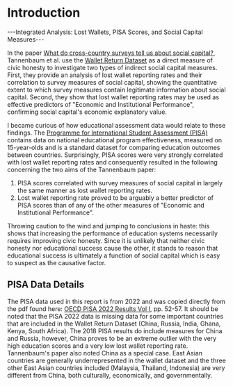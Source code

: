 # Introduction

---Integrated Analysis: Lost Wallets, PISA Scores, and Social Capital Measures---

In the paper [What do cross-country surveys tell us about social capital?](https://davetannenbaum.github.io/documents/TannenbaumCohnZundMarechal2025.pdf), Tannenbaum et al. use the [Wallet Return Dataset](https://dataverse.harvard.edu/dataset.xhtml?persistentId=doi:10.7910/DVN/YKBODN) as a direct measure of civic honesty to investigate two types of indirect social capital measures. First, they provide an analysis of lost wallet reporting rates and their correlation to survey measures of social capital, showing the quantitative extent to which survey measures contain legitimate information about social capital. Second, they show that lost wallet reporting rates may be used as effective predictors of "Economic and Institutional Performance", confirming social capital's economic explanatory value.

I became curious of how educational assessment data would relate to these findings. The [Programme for International Student Assessment (PISA)](https://www.oecd.org/en/about/programmes/pisa.html) contains data on national educational program effectiveness, measured on 15-year-olds and is a standard dataset for comparing education outcomes between countries. Surprisingly, PISA scores were very strongly correlated with lost wallet reporting rates and consequently resulted in the following concerning the two aims of the Tannenbaum paper:
1) PISA scores correlated with survey measures of social capital in largely the same manner as lost wallet reporting rates.
2) Lost wallet reporting rate proved to be arguably a better predictor of PISA scores than of any of the other measures of "Economic and Institutional Performance".

Throwing caution to the wind and jumping to conclusions in haste: this shows that increasing the performance of education systems necessarily requires improving civic honesty. Since it is unlikely that neither civic honesty nor educational success cause the other, it stands to reason that educational success is ultimately a function of social capital which is easy to suspect as the causative factor.

## PISA Data Details

The PISA data used in this report is from 2022 and was copied directly from the pdf found here:
[OECD PISA 2022 Results Vol I](https://www.oecd.org/en/publications/pisa-2022-results-volume-i_53f23881-en.html), pp. 52-57. It should be noted that the PISA 2022 data is missing data for some important countries that are included in the Wallet Return Dataset (China, Russia, India, Ghana, Kenya, South Africa). The 2018 PISA results do include measures for China and Russia, however, China proves to be an extreme outlier with the very high education scores and a very low lost wallet reporting rate. Tannenbaum's paper also noted China as a special case. East Asian countries are generally underrepresented in the wallet dataset and the three other East Asian countries included (Malaysia, Thailand, Indonesia) are very different from China, both culturally, economically, and governmentally.